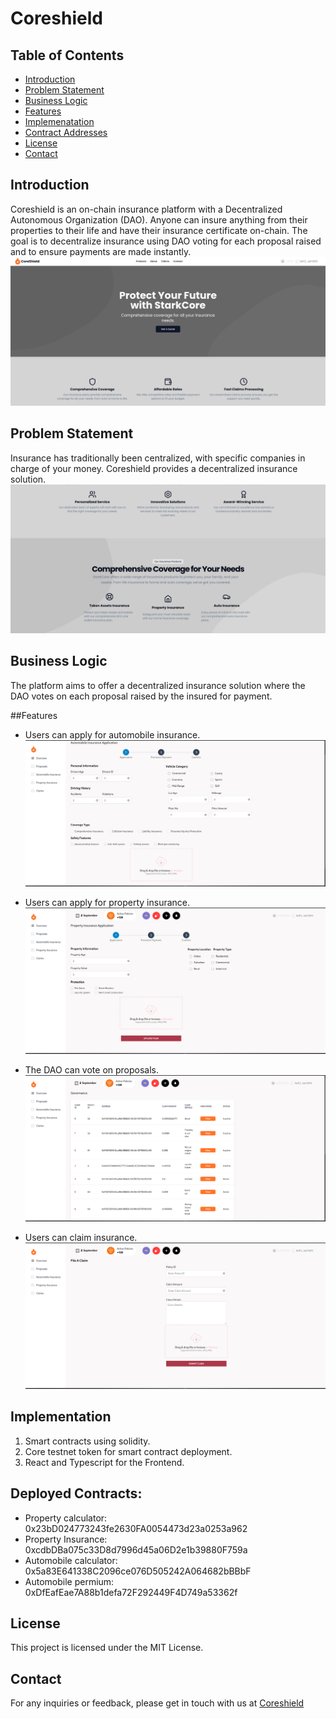 # Coreshield

## Table of Contents
- [Introduction](#introduction)
- [Problem Statement](#problem-statement)
- [Business Logic](#business-logic)
- [Features](#features)
- [Implemenatation](#implemenatation)
- [Contract Addresses](#usage)
- [License](#license)
- [Contact](#contact)

## Introduction
Coreshield is an on-chain insurance platform with a Decentralized Autonomous Organization (DAO). Anyone can insure anything from their properties to their life and have their insurance certificate on-chain. The goal is to decentralize insurance using DAO voting for each proposal raised and to ensure payments are made instantly.
![Landing Page](https://github.com/okste1234/CoreSure-Shield/blob/main/images/landing_page.png)

## Problem Statement
Insurance has traditionally been centralized, with specific companies in charge of your money. Coreshield provides a decentralized insurance solution.
![Problem Statement](https://github.com/okste1234/CoreSure-Shield/blob/main/images/landing_page2.png)

## Business Logic
The platform aims to offer a decentralized insurance solution where the DAO votes on each proposal raised by the insured for payment.

##Features
- Users can apply for automobile insurance.
![auto_insurance](https://github.com/okste1234/CoreSure-Shield/blob/main/images/auto_insurance.png)

- Users can apply for property insurance.
![property_insurance](https://github.com/okste1234/CoreSure-Shield/blob/main/images/property_insurance.png)

- The DAO can vote on proposals.
![Proposals](https://github.com/okste1234/CoreSure-Shield/blob/main/images/proposals.png)

- Users can claim insurance.
![Claims](https://github.com/okste1234/CoreSure-Shield/blob/main/images/claims.png)

## Implementation
1. Smart contracts using solidity.
2. Core testnet token for smart contract deployment.
3. React and Typescript for the Frontend.

## Deployed Contracts:
- Property calculator: 0x23bD024773243fe2630FA0054473d23a0253a962
- Property Insurance: 0xcdbDBa075c33D8d7996d45a06D2e1b39880F759a
- Automobile calculator: 0x5a83E641338C2096ce076D505242A064682bBBbF 
- Automobile  permium: 0xDfEafEae7A88b1defa72F292449F4D749a53362f

## License
This project is licensed under the MIT License.

## Contact
For any inquiries or feedback, please get in touch with us at [Coreshield](https://github.com/okste1234/CoreSure-Shield)
